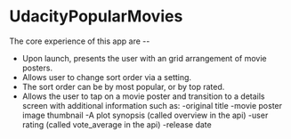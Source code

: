 # UdacityPopularMovies

The core experience of this app are --

- Upon launch, presents the user with an grid arrangement of movie posters.
- Allows user to change sort order via a setting.
- The sort order can be by most popular, or by top rated.
- Allows the user to tap on a movie poster and transition to a details screen with additional information such as:
   -original title
   -movie poster image thumbnail
   -A plot synopsis (called overview in the api)
   -user rating (called vote_average in the api)
   -release date
